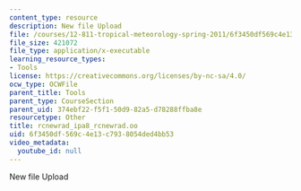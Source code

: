 ```yaml
---
content_type: resource
description: New file Upload
file: /courses/12-811-tropical-meteorology-spring-2011/6f3450df569c4e13c7938054ded4bb53_rcnewrad_ipa8_rcnewrad.oo
file_size: 421072
file_type: application/x-executable
learning_resource_types:
- Tools
license: https://creativecommons.org/licenses/by-nc-sa/4.0/
ocw_type: OCWFile
parent_title: Tools
parent_type: CourseSection
parent_uid: 374ebf22-f5f1-50d9-82a5-d78288ffba8e
resourcetype: Other
title: rcnewrad_ipa8_rcnewrad.oo
uid: 6f3450df-569c-4e13-c793-8054ded4bb53
video_metadata:
  youtube_id: null
---
```

New file Upload
